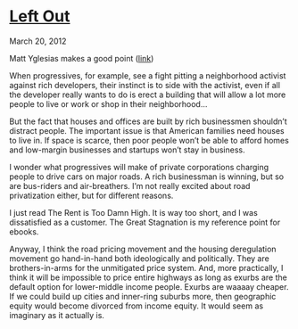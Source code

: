 # [Left Out](/2012/03/20/left-out/ "Left Out")

March 20, 2012
            

Matt Yglesias makes a good point ([link](http://www.theatlanticcities.com/housing/2012/03/mixed-politics-urbanism/1525/))

When progressives, for example, see a fight pitting a neighborhood activist against rich developers, their instinct is to side with the activist, even if all the developer really wants to do is erect a building that will allow a lot more people to live or work or shop in their neighborhood…

But the fact that houses and offices are built by rich businessmen shouldn’t distract people. The important issue is that American families need houses to live in. If space is scarce, then poor people won’t be able to afford homes and low-margin businesses and startups won’t stay in business.

I wonder what progressives will make of private corporations charging people to drive cars on major roads. A rich businessman is winning, but so are bus-riders and air-breathers. I’m not really excited about road privatization either, but for different reasons.

I just read The Rent is Too Damn High. It is way too short, and I was dissatisfied as a customer. The Great Stagnation is my reference point for ebooks.

Anyway, I think the road pricing movement and the housing deregulation movement go hand-in-hand both ideologically and politically. They are brothers-in-arms for the unmitigated price system. And, more practically, I think it will be impossible to price entire highways as long as exurbs are the default option for lower-middle income people. Exurbs are waaaay cheaper. If we could build up cities and inner-ring suburbs more, then geographic equity would become divorced from income equity. It would seem as imaginary as it actually is.

